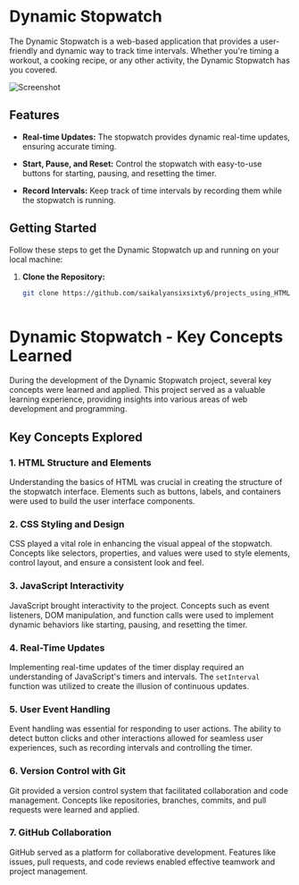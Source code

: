 # Dynamic Stopwatch



The Dynamic Stopwatch is a web-based application that provides a user-friendly and dynamic way to track time intervals. Whether you're timing a workout, a cooking recipe, or any other activity, the Dynamic Stopwatch has you covered.

![Screenshot](screenshot.png) <!-- Replace with a screenshot of your application -->

## Features

- **Real-time Updates:** The stopwatch provides dynamic real-time updates, ensuring accurate timing.

- **Start, Pause, and Reset:** Control the stopwatch with easy-to-use buttons for starting, pausing, and resetting the timer.

- **Record Intervals:** Keep track of time intervals by recording them while the stopwatch is running.

## Getting Started

Follow these steps to get the Dynamic Stopwatch up and running on your local machine:

1. **Clone the Repository:**

   ```bash
   git clone https://github.com/saikalyansixsixty6/projects_using_HTML-CSS-JAVASCRIPT.git



# Dynamic Stopwatch - Key Concepts Learned



During the development of the Dynamic Stopwatch project, several key concepts were learned and applied. This project served as a valuable learning experience, providing insights into various areas of web development and programming.

## Key Concepts Explored

### 1. HTML Structure and Elements

Understanding the basics of HTML was crucial in creating the structure of the stopwatch interface. Elements such as buttons, labels, and containers were used to build the user interface components.

### 2. CSS Styling and Design

CSS played a vital role in enhancing the visual appeal of the stopwatch. Concepts like selectors, properties, and values were used to style elements, control layout, and ensure a consistent look and feel.

### 3. JavaScript Interactivity

JavaScript brought interactivity to the project. Concepts such as event listeners, DOM manipulation, and function calls were used to implement dynamic behaviors like starting, pausing, and resetting the timer.

### 4. Real-Time Updates

Implementing real-time updates of the timer display required an understanding of JavaScript's timers and intervals. The `setInterval` function was utilized to create the illusion of continuous updates.

### 5. User Event Handling

Event handling was essential for responding to user actions. The ability to detect button clicks and other interactions allowed for seamless user experiences, such as recording intervals and controlling the timer.

### 6. Version Control with Git

Git provided a version control system that facilitated collaboration and code management. Concepts like repositories, branches, commits, and pull requests were learned and applied.

### 7. GitHub Collaboration

GitHub served as a platform for collaborative development. Features like issues, pull requests, and code reviews enabled effective teamwork and project management.

